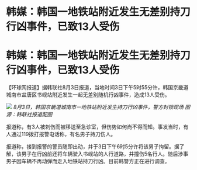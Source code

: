 # 韩媒：韩国一地铁站附近发生无差别持刀行凶事件，已致13人受伤

# 韩媒：韩国一地铁站附近发生无差别持刀行凶事件，已致13人受伤

【环球网报道】据韩联社8月3日报道，当地时间3日下午5时55分许，韩国京畿道城南市盆唐区书岘站附近发生一起无差别随机行凶事件，造成13人受伤。

![](https://inews.gtimg.com/om_bt/OQaWOjt1Mopc837VMWzPOAXv_Z2wjcKtwqpHWrmhoqq9kAA/1000)
_8月3日，韩国京畿道城南市一地铁站附近发生持刀行凶事件，警方封锁现场 图源：韩联社报道配图_

报道称，有3人被刺伤而被移送至急诊室，但伤势如何尚不得而知。事发当时，有人通过119拨打报警电话称，有名男子持刀伤人。

报道称，接到报警的警员随即出动，并于3日下午6时5分许将该男子拘留。据了解，该男子在行凶前还将车辆驶入书岘站的人行道路，并撞伤5名行人。随后涉事男子因车辆不再动弹而走入地铁站持刀行凶。目前韩警方正在进行调查。

